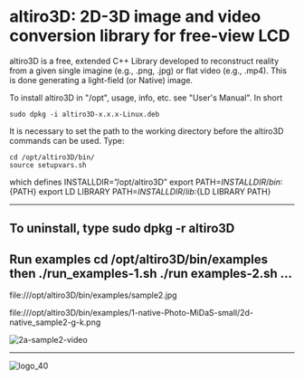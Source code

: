 # altiro3D: 2D-3D image and video conversion library for free-view LCD

altiro3D is a free, extended C++ Library developed to reconstruct reality from a given
single imagine (e.g., .png, .jpg) or flat video (e.g., .mp4). This is done generating a
light-field (or Native) image.

To install altiro3D in "/opt", usage, info, etc. see "User's Manual". In short 

	sudo dpkg -i altiro3D-x.x.x-Linux.deb

It is necessary to set the path to the working directory before the altiro3D
commands can be used. Type:

	cd /opt/altiro3D/bin/
	source setupvars.sh	

which defines
	INSTALLDIR=”/opt/altiro3D”
	export PATH=$INSTALLDIR/bin:${PATH}
	export LD LIBRARY PATH=$INSTALLDIR/lib:${LD LIBRARY PATH}
	
-------------------------------------------------
To uninstall, type
	sudo dpkg -r altiro3D
-------------------------------------------------
Run examples
	cd /opt/altiro3D/bin/examples
then
	./run_examples-1.sh
	./run examples-2.sh
	      ... 
-------------------------------------------------

file:///opt/altiro3D/bin/examples/sample2.jpg

file:///opt/altiro3D/bin/examples/1-native-Photo-MiDaS-small/2d-native_sample2-g-k.png

![2a-sample2-video](https://user-images.githubusercontent.com/84878752/226045600-1ccf40d2-79ad-4755-b818-ee9b7748bcf1.gif)

-------------------------------------------------

![logo_40](https://user-images.githubusercontent.com/84878752/224785497-60c3ef3c-f341-4485-8194-dcfae28c8bd3.png)
